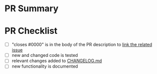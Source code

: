 <!--
Thank you so much for your PR!
-->

# PR Summary
<!-- Please provide at least 1-2 sentences describing the pull request in detail
(Why is this change required?  What problem does it solve?) and link to relevant
issues and PRs.
-->

# PR Checklist
<!-- Please mark any checkboxes that do not apply to this PR as [N/A].-->

- [ ] "closes #0000" is in the body of the PR description to [link the related issue](https://docs.github.com/en/issues/tracking-your-work-with-issues/linking-a-pull-request-to-an-issue)
- [ ] new and changed code is tested
- [ ] relevant changes added to [CHANGELOG.md](https://github.com/apytypes/apytypes/blob/main/CHANGELOG.md)
- [ ] new functionality is documented
